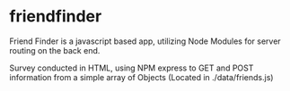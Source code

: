 # friendfinder

Friend Finder is a javascript based app, utilizing Node Modules for server routing on the back end.

Survey conducted in HTML, using NPM express to GET and POST information from a simple array of Objects (Located in ./data/friends.js)

